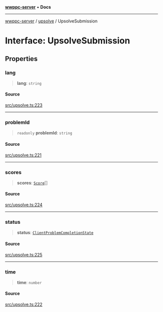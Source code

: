 [**wwppc-server**](../../README.md) • **Docs**

***

[wwppc-server](../../modules.md) / [upsolve](../README.md) / UpsolveSubmission

# Interface: UpsolveSubmission

## Properties

### lang

> **lang**: `string`

#### Source

[src/upsolve.ts:223](https://github.com/WWPPC/WWPPC/blob/584aa62fb3ebbd25c8ff645874f2b4225415492a/wwppc-server/src/upsolve.ts#L223)

***

### problemId

> `readonly` **problemId**: `string`

#### Source

[src/upsolve.ts:221](https://github.com/WWPPC/WWPPC/blob/584aa62fb3ebbd25c8ff645874f2b4225415492a/wwppc-server/src/upsolve.ts#L221)

***

### scores

> **scores**: [`Score`](../../database/interfaces/Score.md)[]

#### Source

[src/upsolve.ts:224](https://github.com/WWPPC/WWPPC/blob/584aa62fb3ebbd25c8ff645874f2b4225415492a/wwppc-server/src/upsolve.ts#L224)

***

### status

> **status**: [`ClientProblemCompletionState`](../../contest/enumerations/ClientProblemCompletionState.md)

#### Source

[src/upsolve.ts:225](https://github.com/WWPPC/WWPPC/blob/584aa62fb3ebbd25c8ff645874f2b4225415492a/wwppc-server/src/upsolve.ts#L225)

***

### time

> **time**: `number`

#### Source

[src/upsolve.ts:222](https://github.com/WWPPC/WWPPC/blob/584aa62fb3ebbd25c8ff645874f2b4225415492a/wwppc-server/src/upsolve.ts#L222)
